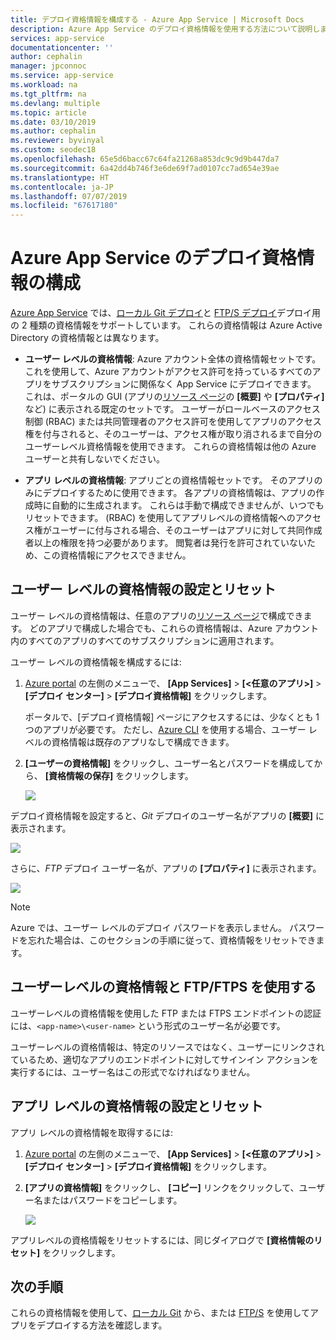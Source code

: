 ```yaml
---
title: デプロイ資格情報を構成する - Azure App Service | Microsoft Docs
description: Azure App Service のデプロイ資格情報を使用する方法について説明します。
services: app-service
documentationcenter: ''
author: cephalin
manager: jpconnoc
ms.service: app-service
ms.workload: na
ms.tgt_pltfrm: na
ms.devlang: multiple
ms.topic: article
ms.date: 03/10/2019
ms.author: cephalin
ms.reviewer: byvinyal
ms.custom: seodec18
ms.openlocfilehash: 65e5d6bacc67c64fa21268a853dc9c9d9b447da7
ms.sourcegitcommit: 6a42dd4b746f3e6de69f7ad0107cc7ad654e39ae
ms.translationtype: HT
ms.contentlocale: ja-JP
ms.lasthandoff: 07/07/2019
ms.locfileid: "67617180"
---
```

# <a name="configure-deployment-credentials-for-azure-app-service"></a>Azure App Service のデプロイ資格情報の構成
[Azure App Service](https://go.microsoft.com/fwlink/?LinkId=529714) では、[ローカル Git デプロイ](deploy-local-git.md)と [FTP/S デプロイ](deploy-ftp.md)デプロイ用の 2 種類の資格情報をサポートしています。 これらの資格情報は Azure Active Directory の資格情報とは異なります。

* **ユーザー レベルの資格情報**: Azure アカウント全体の資格情報セットです。 これを使用して、Azure アカウントがアクセス許可を持っているすべてのアプリをサブスクリプションに関係なく App Service にデプロイできます。 これは、ポータルの GUI (アプリの[リソース ページ](../azure-resource-manager/manage-resources-portal.md#manage-resources)の **[概要]** や **[プロパティ]** など) に表示される既定のセットです。 ユーザーがロールベースのアクセス制御 (RBAC) または共同管理者のアクセス許可を使用してアプリのアクセス権を付与されると、そのユーザーは、アクセス権が取り消されるまで自分のユーザーレベル資格情報を使用できます。 これらの資格情報は他の Azure ユーザーと共有しないでください。

* **アプリ レベルの資格情報**: アプリごとの資格情報セットです。 そのアプリのみにデプロイするために使用できます。 各アプリの資格情報は、アプリの作成時に自動的に生成されます。 これらは手動で構成できませんが、いつでもリセットできます。 (RBAC) を使用してアプリレベルの資格情報へのアクセス権がユーザーに付与される場合、そのユーザーはアプリに対して共同作成者以上の権限を持つ必要があります。 閲覧者は発行を許可されていないため、この資格情報にアクセスできません。

## <a name="userscope"></a>ユーザー レベルの資格情報の設定とリセット

ユーザー レベルの資格情報は、任意のアプリの[リソース ページ](../azure-resource-manager/manage-resources-portal.md#manage-resources)で構成できます。 どのアプリで構成した場合でも、これらの資格情報は、Azure アカウント内のすべてのアプリのすべてのサブスクリプションに適用されます。 

ユーザー レベルの資格情報を構成するには:

1. [Azure portal](https://portal.azure.com) の左側のメニューで、 **[App Services]**  >  **[&lt;任意のアプリ>]**  >  **[デプロイ センター]**  >  **[デプロイ資格情報]** をクリックします。

    ポータルで、[デプロイ資格情報] ページにアクセスするには、少なくとも 1 つのアプリが必要です。 ただし、[Azure CLI](/cli/azure/webapp/deployment/user?view=azure-cli-latest#az-webapp-deployment-user-set) を使用する場合、ユーザー レベルの資格情報は既存のアプリなしで構成できます。

2. **[ユーザーの資格情報]** をクリックし、ユーザー名とパスワードを構成してから、 **[資格情報の保存]** をクリックします。

    ![](./media/app-service-deployment-credentials/deployment_credentials_configure.png)

デプロイ資格情報を設定すると、*Git* デプロイのユーザー名がアプリの **[概要]** に表示されます。

![](./media/app-service-deployment-credentials/deployment_credentials_overview.png)

さらに、*FTP* デプロイ ユーザー名が、アプリの **[プロパティ]** に表示されます。

![](./media/app-service-deployment-credentials/deployment_credentials_properties.png)

> [!NOTE]
> Azure では、ユーザー レベルのデプロイ パスワードを表示しません。 パスワードを忘れた場合は、このセクションの手順に従って、資格情報をリセットできます。
>
>  

## <a name="use-user-level-credentials-with-ftpftps"></a>ユーザーレベルの資格情報と FTP/FTPS を使用する

ユーザーレベルの資格情報を使用した FTP または FTPS エンドポイントの認証には、`<app-name>\<user-name>` という形式のユーザー名が必要です。

ユーザーレベルの資格情報は、特定のリソースではなく、ユーザーにリンクされているため、適切なアプリのエンドポイントに対してサインイン アクションを実行するには、ユーザー名はこの形式でなければなりません。

## <a name="appscope"></a>アプリ レベルの資格情報の設定とリセット
アプリ レベルの資格情報を取得するには:

1. [Azure portal](https://portal.azure.com) の左側のメニューで、 **[App Services]**  >  **[&lt;任意のアプリ>]**  >  **[デプロイ センター]**  >  **[デプロイ資格情報]** をクリックします。

2. **[アプリの資格情報]** をクリックし、 **[コピー]** リンクをクリックして、ユーザー名またはパスワードをコピーします。

    ![](./media/app-service-deployment-credentials/deployment_credentials_app_level.png)

アプリレベルの資格情報をリセットするには、同じダイアログで **[資格情報のリセット]** をクリックします。

## <a name="next-steps"></a>次の手順

これらの資格情報を使用して、[ローカル Git](deploy-local-git.md) から、または [FTP/S](deploy-ftp.md) を使用してアプリをデプロイする方法を確認します。
